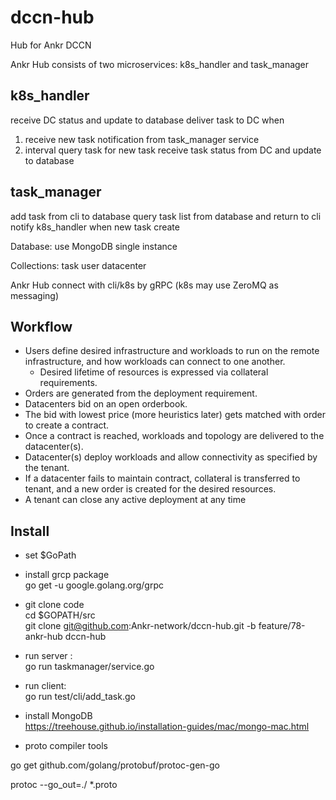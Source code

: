 # dccn-hub
Hub for Ankr DCCN

Ankr Hub consists of two microservices: k8s_handler and task_manager

## k8s_handler

receive DC status and update to database
deliver task to DC when
1.  receive new task notification from task_manager service  
2. interval query task for new task
receive task status from DC and update to database

## task_manager

add task from cli to database
query task list from database and return to cli
notify k8s_handler when new task create


Database:
use MongoDB single instance

Collections:
task
user
datacenter

Ankr Hub connect with cli/k8s  by gRPC (k8s may use ZeroMQ as messaging)

## Workflow

* Users define desired infrastructure and workloads to run on the remote infrastructure, and how workloads can connect to one another.
  * Desired lifetime of resources is expressed via collateral requirements.
* Orders are generated from the deployment requirement.
* Datacenters bid on an open orderbook.
* The bid with lowest price (more heuristics later) gets matched with order to create a contract.
* Once a contract is reached, workloads and topology are delivered to the datacenter(s).
* Datacenter(s) deploy workloads and allow connectivity as specified by the tenant.
* If a datacenter fails to maintain contract, collateral is transferred to tenant, and a new order is created for the desired resources.
* A tenant can close any active deployment at any time

## Install
* set $GoPath
* install grcp package  
go get -u google.golang.org/grpc
* git clone code  
cd $GOPATH/src  
git clone git@github.com:Ankr-network/dccn-hub.git  -b feature/78-ankr-hub dccn-hub
* run server :   
go run taskmanager/service.go
* run client:   
go run test/cli/add_task.go

* install MongoDB  
https://treehouse.github.io/installation-guides/mac/mongo-mac.html

* proto compiler tools

 go get github.com/golang/protobuf/protoc-gen-go

 protoc --go_out=./ *.proto

